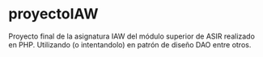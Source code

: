 # proyectoIAW
Proyecto final de la asignatura IAW del módulo superior de ASIR realizado en PHP. Utilizando (o intentandolo) en patrón de diseño DAO entre otros.
